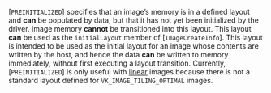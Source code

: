 [`PREINITIALIZED`] specifies that an image’s memory is
in a defined layout and  **can**  be populated by data, but that it has not
yet been initialized by the driver.
Image memory  **cannot**  be transitioned into this layout.
This layout  **can**  be used as the `initialLayout` member of
[`ImageCreateInfo`].
This layout is intended to be used as the initial layout for an image
whose contents are written by the host, and hence the data  **can**  be
written to memory immediately, without first executing a layout
transition.
Currently, [`PREINITIALIZED`] is only useful with
[linear](https://www.khronos.org/registry/vulkan/specs/1.3-extensions/html/vkspec.html#glossary-linear-resource) images because there is not a
standard layout defined for `VK_IMAGE_TILING_OPTIMAL` images.